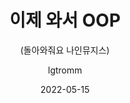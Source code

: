 ---
date: 2022-05-15
layout: post
title: 이제 와서 OOP
subtitle: (돌아와줘요 나인뮤지스)
description: 
image: /img/posts/udemy/udemy16/sum.webp
optimized_image:
category: study
tags:
  - study
  - udemy
  - code
  - python
author: lgtromm
---